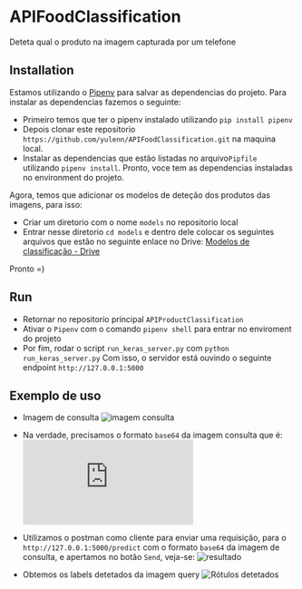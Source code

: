 # APIFoodClassification
Deteta qual o produto na imagem capturada por um telefone

## Installation
Estamos utilizando o [Pipenv](https://pipenv-fork.readthedocs.io/en/latest/basics.html) para salvar as dependencias do projeto. Para instalar as dependencias fazemos o seguinte:
- Primeiro temos que ter o pipenv instalado utilizando ``pip install pipenv``
- Depois clonar este repositorio ``https://github.com/yulenn/APIFoodClassification.git`` na maquina local.
- Instalar as dependencias que estão listadas no arquivo``Pipfile`` utilizando ``pipenv install``.
Pronto, voce tem as dependencias instaladas no environment do projeto.

Agora, temos que adicionar os modelos de deteção dos produtos das imagens, para isso:
- Criar um diretorio com o nome ``models`` no repositorio local
- Entrar nesse diretorio ``cd models`` e dentro dele colocar os seguintes arquivos que estão no seguinte enlace no Drive:
  [Modelos de classificação - Drive](https://drive.google.com/drive/folders/1NIPUqkbaWMSTtiH_ImTR5raEnJzAyTBB?usp=sharing)

Pronto =)

## Run
- Retornar no repositorio principal ``APIProductClassification``
- Ativar o ``Pipenv`` com o comando ``pipenv shell`` para entrar no enviroment do projeto
- Por fim, rodar o script ``run_keras_server.py`` com ``python run_keras_server.py``
  Com isso, o servidor está ouvindo o seguinte endpoint ``http://127.0.0.1:5000``

## Exemplo de uso
- Imagem de consulta
  ![imagem consulta](https://github.com/yulenn/APIFoodClassification/blob/master/test_images/suco_dobem_limonada.jpg)
- Na verdade, precisamos o formato ``base64`` da imagem consulta que é:
  ![base64](https://github.com/yulenn/APIFoodClassification/blob/master/test_images/base64_suco_dobem_limonada.txt) 

- Utilizamos o postman como cliente para enviar uma requisição, para o ``http://127.0.0.1:5000/predict`` com o formato ``base64`` da imagem de consulta, e apertamos no botão ``Send``, veja-se:
![resultado](https://github.com/yulenn/APIFoodClassification/blob/master/test_images/resultado.png)

- Obtemos os labels detetados da imagem query
![Rótulos detetados](https://github.com/yulenn/APIFoodClassification/blob/master/test_images/labels_detetatos.png)

